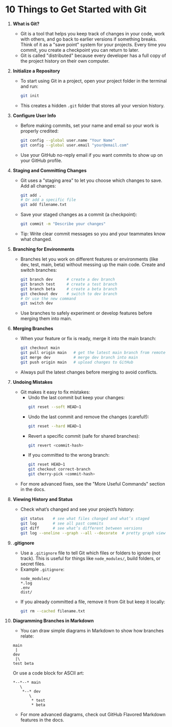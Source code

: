 # 10 Things to Get Started with Git

1. **What is Git?**
   - Git is a tool that helps you keep track of changes in your code, work with others, and go back to earlier versions if something breaks. Think of it as a "save point" system for your projects. Every time you commit, you create a checkpoint you can return to later.
   - Git is called "distributed" because every developer has a full copy of the project history on their own computer.

2. **Initialize a Repository**
   - To start using Git in a project, open your project folder in the terminal and run:
     ```bash
     git init
     ```
   - This creates a hidden `.git` folder that stores all your version history.

3. **Configure User Info**
   - Before making commits, set your name and email so your work is properly credited:
     ```bash
     git config --global user.name "Your Name"
     git config --global user.email "your@email.com"
     ```
   - Use your GitHub no-reply email if you want commits to show up on your GitHub profile.

4. **Staging and Committing Changes**
   - Git uses a "staging area" to let you choose which changes to save. Add all changes:
     ```bash
     git add .
     # Or add a specific file
     git add filename.txt
     ```
   - Save your staged changes as a commit (a checkpoint):
     ```bash
     git commit -m "Describe your changes"
     ```
   - Tip: Write clear commit messages so you and your teammates know what changed.

5. **Branching for Environments**
   - Branches let you work on different features or environments (like dev, test, main, beta) without messing up the main code. Create and switch branches:
     ```bash
     git branch dev      # create a dev branch
     git branch test     # create a test branch
     git branch beta     # create a beta branch
     git checkout dev    # switch to dev branch
     # Or use the new command
     git switch dev
     ```
   - Use branches to safely experiment or develop features before merging them into main.

6. **Merging Branches**
   - When your feature or fix is ready, merge it into the main branch:
     ```bash
     git checkout main
     git pull origin main   # get the latest main branch from remote
     git merge dev          # merge dev branch into main
     git push origin main   # upload changes to GitHub
     ```
   - Always pull the latest changes before merging to avoid conflicts.

7. **Undoing Mistakes**
   - Git makes it easy to fix mistakes:
     - Undo the last commit but keep your changes:
       ```bash
       git reset --soft HEAD~1
       ```
     - Undo the last commit and remove the changes (careful!):
       ```bash
       git reset --hard HEAD~1
       ```
     - Revert a specific commit (safe for shared branches):
       ```bash
       git revert <commit-hash>
       ```
     - If you committed to the wrong branch:
       ```bash
       git reset HEAD~1
       git checkout correct-branch
       git cherry-pick <commit-hash>
       ```
   - For more advanced fixes, see the "More Useful Commands" section in the docs.

8. **Viewing History and Status**
   - Check what’s changed and see your project’s history:
     ```bash
     git status    # see what files changed and what’s staged
     git log       # see all past commits
     git diff      # see what’s different between versions
     git log --oneline --graph --all --decorate  # pretty graph view
     ```

9. **.gitignore**
   - Use a `.gitignore` file to tell Git which files or folders to ignore (not track). This is useful for things like `node_modules/`, build folders, or secret files.
   - Example `.gitignore`:
     ```
     node_modules/
     *.log
     .env
     dist/
     ```
   - If you already committed a file, remove it from Git but keep it locally:
     ```bash
     git rm --cached filename.txt
     ```

10. **Diagramming Branches in Markdown**
    - You can draw simple diagrams in Markdown to show how branches relate:
    ```
    main
     |
    dev
     |\
    test beta
    ```
    Or use a code block for ASCII art:
    ```text
    *--*--* main
       \
        *--* dev
           \
            * test
            * beta
    ```
    - For more advanced diagrams, check out GitHub Flavored Markdown features in the docs.
